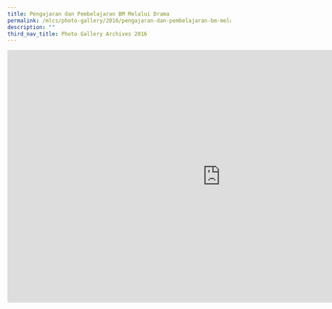```yaml
---
title: Pengajaran dan Pembelajaran BM Melalui Drama
permalink: /mlcs/photo-gallery/2016/pengajaran-dan-pembelajaran-bm-melalui-drama/
description: ""
third_nav_title: Photo Gallery Archives 2016
---
```

<iframe allowfullscreen="true" height="569" width="960" frameborder="0" src="https://docs.google.com/presentation/d/e/2PACX-1vRq-lxzEmUaFJdQE_q2VV8TE25QluT6FJuEAzsTF_hBR7aaBFZOW1rRqqO45ff95-_7Ck9DAgM3YYg0/embed?start=true&amp;loop=true&amp;delayms=5000"></iframe>